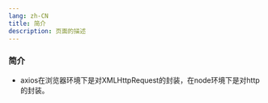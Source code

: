 ```yaml
---
lang: zh-CN
title: 简介
description: 页面的描述
---
```


### 简介
+ axios在浏览器环境下是对XMLHttpRequest的封装，在node环境下是对http的封装。